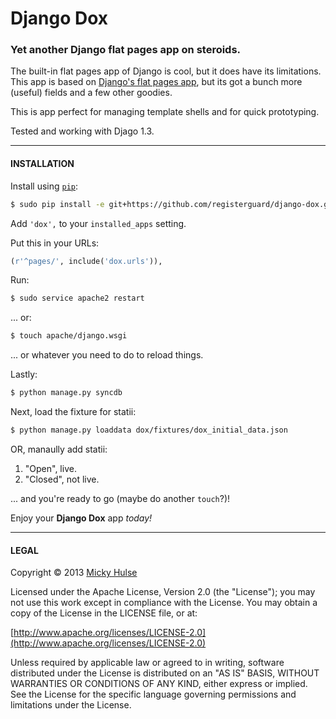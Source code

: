 # Django Dox

### Yet another Django flat pages app on steroids.

The built-in flat pages app of Django is cool, but it does have its limitations. This app is based on [Django's flat pages app](https://docs.djangoproject.com/en/dev/ref/contrib/flatpages/), but its got a bunch more (useful) fields and a few other goodies.

This is app perfect for managing template shells and for quick prototyping.

Tested and working with Djago 1.3.

---

#### INSTALLATION

Install using [`pip`](http://www.pip-installer.org/):

```bash
$ sudo pip install -e git+https://github.com/registerguard/django-dox.git#egg=django-dox
```

Add `'dox',` to your `installed_apps` setting.

Put this in your URLs:

```python
(r'^pages/', include('dox.urls')),
```

Run:

```bash
$ sudo service apache2 restart
```

... or:

```bash
$ touch apache/django.wsgi
```

... or whatever you need to do to reload things.

Lastly:

```bash
$ python manage.py syncdb
```

Next, load the fixture for statii:

```bash
$ python manage.py loaddata dox/fixtures/dox_initial_data.json
```

OR, manaully add statii:

1. "Open", live.
2. "Closed", not live.

... and you're ready to go (maybe do another `touch`?)!

Enjoy your **Django Dox** app _today!_

---

#### LEGAL

Copyright © 2013 [Micky Hulse](http://mky.io)

Licensed under the Apache License, Version 2.0 (the "License"); you may not use this work except in compliance with the License. You may obtain a copy of the License in the LICENSE file, or at:

[http://www.apache.org/licenses/LICENSE-2.0](http://www.apache.org/licenses/LICENSE-2.0)

Unless required by applicable law or agreed to in writing, software distributed under the License is distributed on an "AS IS" BASIS, WITHOUT WARRANTIES OR CONDITIONS OF ANY KIND, either express or implied. See the License for the specific language governing permissions and limitations under the License.
